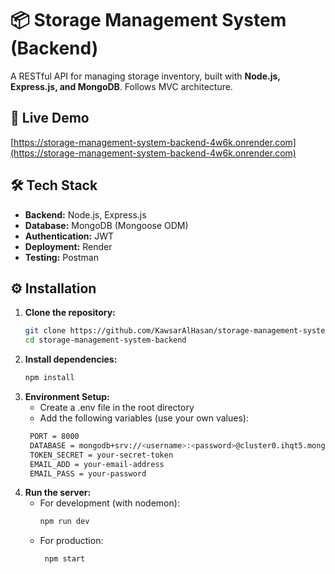 # 📦 Storage Management System (Backend)

A RESTful API for managing storage inventory, built with **Node.js, Express.js, and MongoDB**. Follows MVC architecture.

## 🔗 Live Demo
[https://storage-management-system-backend-4w6k.onrender.com](https://storage-management-system-backend-4w6k.onrender.com)


## 🛠️ Tech Stack
- **Backend:** Node.js, Express.js
- **Database:** MongoDB (Mongoose ODM)
- **Authentication:** JWT
- **Deployment:** Render
- **Testing:** Postman

## ⚙️ Installation
1. **Clone the repository:**
   ```bash
   git clone https://github.com/KawsarAlHasan/storage-management-system-backend.git
   cd storage-management-system-backend

2. **Install dependencies:**
   ```bash
   npm install

3. **Environment Setup:**
   - Create a .env file in the root directory
   - Add the following variables (use your own values):
   ```bash
    PORT = 8000
    DATABASE = mongodb+srv://<username>:<password>@cluster0.ihqt5.mongodb.net/<dbname>
    TOKEN_SECRET = your-secret-token
    EMAIL_ADD = your-email-address
    EMAIL_PASS = your-password

4. **Run the server:**
   - For development (with nodemon):
      ```bash
      npm run dev
   - For production:
     ```bash
      npm start
